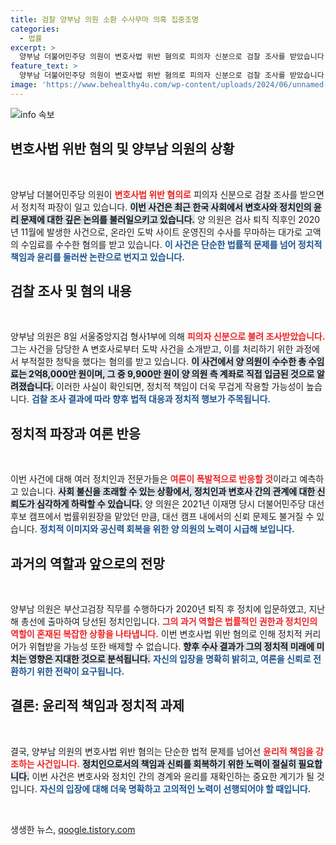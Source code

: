 ```yaml
---
title: 검찰 양부남 의원 소환 수사무마 의혹 집중조명
categories:
  - 법률
excerpt: >
  양부남 더불어민주당 의원이 변호사법 위반 혐의로 피의자 신분으로 검찰 조사를 받았습니다. 그는 고액 수임료 수수와 사건 무마 의혹에 휘말렸습니다. 과연 그가 주장하는 적법한 계약의 진실은 무엇일까요?
feature_text: >
  양부남 더불어민주당 의원이 변호사법 위반 혐의로 피의자 신분으로 검찰 조사를 받았습니다. 그는 고액 수임료 수수와 사건 무마 의혹에 휘말렸습니다. 과연 그가 주장하는 적법한 계약의 진실은 무엇일까요?
image: 'https://www.behealthy4u.com/wp-content/uploads/2024/06/unnamed-file.png'
---
```


<p><img src="https://www.behealthy4u.com/wp-content/uploads/2024/06/unnamed-file.png" alt="info 속보" /></p>

<h2 data-ke-size="size26">변호사법 위반 혐의 및 양부남 의원의 상황</h2>

<p data-ke-size="size16">&nbsp;</p>

<p>양부남 더불어민주당 의원이 <b><span style="color: #ee2323;">변호사법 위반 혐의로</span></b> 피의자 신분으로 검찰 조사를 받으면서 정치적 파장이 일고 있습니다. <b><span style="background-color: #21538527;">이번 사건은 최근 한국 사회에서 변호사와 정치인의 윤리 문제에 대한 깊은 논의를 불러일으키고 있습니다.</span></b> 양 의원은 검사 퇴직 직후인 2020년 11월에 발생한 사건으로, 온라인 도박 사이트 운영진의 수사를 무마하는 대가로 고액의 수임료를 수수한 혐의를 받고 있습니다. <b><span style="color: #1a5490;">이 사건은 단순한 법률적 문제를 넘어 정치적 책임과 윤리를 둘러싼 논란으로 번지고 있습니다.</span></b></p>

<h2 data-ke-size="size26">검찰 조사 및 혐의 내용</h2>

<p data-ke-size="size16">&nbsp;</p>

<p>양부남 의원은 8일 서울중앙지검 형사1부에 의해 <b><span style="color: #ee2323;">피의자 신분으로 불려 조사받았습니다.</span></b> 그는 사건을 담당한 A 변호사로부터 도박 사건을 소개받고, 이를 처리하기 위한 과정에서 부적절한 청탁을 했다는 혐의를 받고 있습니다. <b><span style="background-color: #21538527;">이 사건에서 양 의원이 수수한 총 수임료는 2억8,000만 원이며, 그 중 9,900만 원이 양 의원 측 계좌로 직접 입금된 것으로 알려졌습니다.</span></b> 이러한 사실이 확인되면, 정치적 책임이 더욱 무겁게 작용할 가능성이 높습니다. <b><span style="color: #1a5490;">검찰 조사 결과에 따라 향후 법적 대응과 정치적 행보가 주목됩니다.</span></b></p>

<h2 data-ke-size="size26">정치적 파장과 여론 반응</h2>

<p data-ke-size="size16">&nbsp;</p>

<p>이번 사건에 대해 여러 정치인과 전문가들은 <b><span style="color: #ee2323;">여론이 폭발적으로 반응할 것</span></b>이라고 예측하고 있습니다. <b><span style="background-color: #21538527;">사회 불신을 초래할 수 있는 상황에서, 정치인과 변호사 간의 관계에 대한 신뢰도가 심각하게 하락할 수 있습니다.</span></b> 양 의원은 2021년 이재명 당시 더불어민주당 대선후보 캠프에서 법률위원장을 맡았던 만큼, 대선 캠프 내에서의 신뢰 문제도 불거질 수 있습니다. <b><span style="color: #1a5490;">정치적 이미지와 공신력 회복을 위한 양 의원의 노력이 시급해 보입니다.</span></b></p>

<h2 data-ke-size="size26">과거의 역할과 앞으로의 전망</h2>

<p data-ke-size="size16">&nbsp;</p>

<p>양부남 의원은 부산고검장 직무를 수행하다가 2020년 퇴직 후 정치에 입문하였고, 지난해 총선에 출마하여 당선된 정치인입니다. <b><span style="color: #ee2323;">그의 과거 역할은 법률적인 권한과 정치인의 역할이 혼재된 복잡한 상황을 나타냅니다.</span></b> 이번 변호사법 위반 혐의로 인해 정치적 커리어가 위협받을 가능성 또한 배제할 수 없습니다. <b><span style="background-color: #21538527;">향후 수사 결과가 그의 정치적 미래에 미치는 영향은 지대한 것으로 분석됩니다.</span></b> <b><span style="color: #1a5490;">자신의 입장을 명확히 밝히고, 여론을 신뢰로 전환하기 위한 전략이 요구됩니다.</span></b></p>

<h2 data-ke-size="size26">결론: 윤리적 책임과 정치적 과제</h2>

<p data-ke-size="size16">&nbsp;</p>

<p>결국, 양부남 의원의 변호사법 위반 혐의는 단순한 법적 문제를 넘어선 <b><span style="color: #ee2323;">윤리적 책임을 강조하는 사건입니다.</span></b> <b><span style="background-color: #21538527;">정치인으로서의 책임과 신뢰를 회복하기 위한 노력이 절실히 필요합니다.</span></b> 이번 사건은 변호사와 정치인 간의 경계와 윤리를 재확인하는 중요한 계기가 될 것입니다. <b><span style="color: #1a5490;">자신의 입장에 대해 더욱 명확하고 고의적인 노력이 선행되어야 할 때입니다.</span></b></p>

<p data-ke-size="size16">&nbsp;</p>
생생한 뉴스, <a href="https://qoogle.tistory.com" rel="dofollow">qoogle.tistory.com</a>


